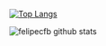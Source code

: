 [![Top Langs](https://github-readme-stats.vercel.app/api/top-langs/?username=michelreisdev&layout=compact)](https://github.com/anuraghazra/github-readme-stats)

![felipecfb github stats](https://github-readme-stats.vercel.app/api?username=michelreisdev&show_icons=true)
